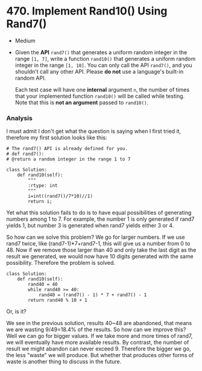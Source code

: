 # 470. Implement Rand10() Using Rand7()

* Medium
*   Given the **API** `rand7()` that generates a uniform random integer in the range `[1, 7]`, write a function `rand10()` that generates a uniform random integer in the range `[1, 10]`. You can only call the API `rand7()`, and you shouldn't call any other API. Please **do not** use a language's built-in random API.

    Each test case will have one **internal** argument `n`, the number of times that your implemented function `rand10()` will be called while testing. Note that this is **not an argument** passed to `rand10()`.

### Analysis&#x20;

I must admit I don't get what the question is saying when I first tried it, therefore my first solution looks like this:&#x20;

```
# The rand7() API is already defined for you.
# def rand7():
# @return a random integer in the range 1 to 7

class Solution:
    def rand10(self):
        """
        :rtype: int
        """
        i=int((rand7()/7*10)//1)
        return i;
```

Yet what this solution fails to do is to have equal possibilities of generating numbers among 1 to 7. For example, the number 1 is only generated if rand7 yields 1, but number 3 is generated when rand7 yields either 3 or 4.&#x20;

So how can we solve this problem? We go for larger numbers. If we use rand7 twice, like (rand7-1)\*7+rand7-1, this will give us a number from 0 to 48. Now if we remove those larger than 40 and only take the last digit as the result we generated, we would now have 10 digits generated with the same possibility. Therefore the problem is solved.&#x20;

```
class Solution:
    def rand10(self):
        rand40 = 40
        while rand40 >= 40:
            rand40 = (rand7() - 1) * 7 + rand7() - 1
        return rand40 % 10 + 1
```

Or, is it?&#x20;

We see in the previous solution, results 40\~48 are abandoned, that means we are wasting 9/49=18.4% of the results. So how can we improve this? Well we can go for bigger values. If we take more and more times of rand7, we will eventually have more available results. By contrast, the number of result we might abandon can never exceed 9. Therefore the bigger we go, the less "waste" we will produce. But whether that produces other forms of waste is another thing to discuss in the future.&#x20;

